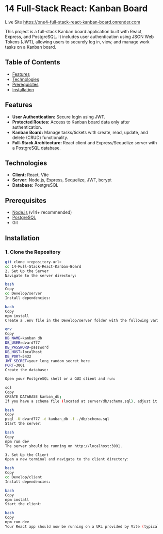 # 14 Full-Stack React: Kanban Board

Live Site https://one4-full-stack-react-kanban-board.onrender.com  

This project is a full-stack Kanban board application built with React, Express, and PostgreSQL. It includes user authentication using JSON Web Tokens (JWT), allowing users to securely log in, view, and manage work tasks on a Kanban board.

## Table of Contents

- [Features](#features)
- [Technologies](#technologies)
- [Prerequisites](#prerequisites)
- [Installation](#installation)


## Features

- **User Authentication:** Secure login using JWT.
- **Protected Routes:** Access to Kanban board data only after authentication.
- **Kanban Board:** Manage tasks/tickets with create, read, update, and delete (CRUD) functionality.
- **Full-Stack Architecture:** React client and Express/Sequelize server with a PostgreSQL database.

## Technologies

- **Client:** React, Vite
- **Server:** Node.js, Express, Sequelize, JWT, bcrypt
- **Database:** PostgreSQL

## Prerequisites

- [Node.js](https://nodejs.org/en/) (v14+ recommended)
- [PostgreSQL](https://www.postgresql.org/)
- Git

## Installation

### 1. Clone the Repository

```bash
git clone <repository-url>
cd 14-Full-Stack-React-Kanban-Board
2. Set Up the Server
Navigate to the server directory:

bash
Copy
cd Develop/server
Install dependencies:

bash
Copy
npm install
Create a .env file in the Develop/server folder with the following variables:

env
Copy
DB_NAME=kanban_db
DB_USER=dvard777
DB_PASSWORD=password
DB_HOST=localhost
DB_PORT=5432
JWT_SECRET=your_long_random_secret_here
PORT=3001
Create the database:

Open your PostgreSQL shell or a GUI client and run:

sql
Copy
CREATE DATABASE kanban_db;
If you have a schema file (located at server/db/schema.sql), adjust it (remove DROP/CREATE DATABASE commands) and run:

bash
Copy
psql -U dvard777 -d kanban_db -f ./db/schema.sql
Start the server:

bash
Copy
npm run dev
The server should be running on http://localhost:3001.

3. Set Up the Client
Open a new terminal and navigate to the client directory:

bash
Copy
cd Develop/client
Install dependencies:

bash
Copy
npm install
Start the client:

bash
Copy
npm run dev
Your React app should now be running on a URL provided by Vite (typically http://localhost:3000).


